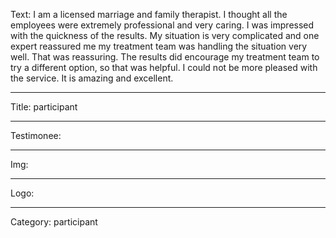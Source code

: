 Text: I am a licensed marriage and family therapist. I thought all the employees were extremely professional and very caring. I was impressed with the quickness of the results. My situation is very complicated and one expert reassured me my treatment team was handling the situation very well. That was reassuring. The results did encourage my treatment team to try a different option, so that was helpful. I could not be more pleased with the service. It is amazing and excellent.

----

Title: participant

----

Testimonee:

----

Img:

----

Logo:

----

Category: participant
